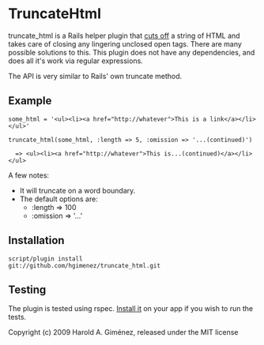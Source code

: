 TruncateHtml
============

truncate_html is a Rails helper plugin that [cuts off](http://www.youtube.com/watch?v=6XG4DIOA7nU) a string of HTML and takes care of closing any lingering unclosed open tags. There are many possible solutions to this. This plugin does not have any dependencies, and does all it's work via regular expressions.

The API is very similar to Rails' own truncate method. 


Example
-------

    some_html = '<ul><li><a href="http://whatever">This is a link</a></li></ul>'

    truncate_html(some_html, :length => 5, :omission => '...(continued)')

      => <ul><li><a href="http://whatever">This is...(continued)</a></li></ul>


A few notes:

* It will truncate on a word boundary.
* The default options are:
  * :length => 100
  * :omission => '...'

Installation
------------

<code>script/plugin install git://github.com/hgimenez/truncate_html.git</code>

Testing
-------

The plugin is tested using rspec. [Install it](http://wiki.github.com/dchelimsky/rspec/rails) on your app if you wish to run the tests.

Copyright (c) 2009 Harold A. Giménez, released under the MIT license

